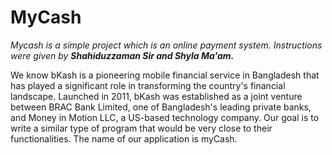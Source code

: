 <centre><h1>MyCash</h1></centre>

<p><i>Mycash is a simple project which is an online payment system. Instructions were given by <b>Shahiduzzaman Sir and Shyla Ma'am.</b></i></p>

<p>We know bKash is a pioneering mobile financial service in Bangladesh that
has played a significant role in transforming the country's financial landscape. Launched in
2011, bKash was established as a joint venture between BRAC Bank Limited, one of
Bangladesh's leading private banks, and Money in Motion LLC, a US-based technology
company. Our goal is to write a similar type of program that would be very close to their
functionalities. The name of our application is myCash.</p>
